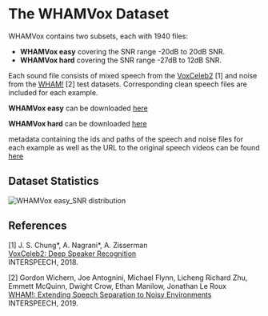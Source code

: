 # The WHAMVox Dataset

WHAMVox contains two subsets, each with 1940 files:  
- **WHAMVox easy** covering the SNR range -20dB to 20dB SNR.  
- **WHAMVox hard** covering the SNR range -27dB to 12dB SNR.  

Each sound file consists of mixed speech from the [VoxCeleb2](https://www.robots.ox.ac.uk/~vgg/data/voxceleb/vox2.html) \[1] 
and noise from the [WHAM!](https://wham.whisper.ai/) \[2] test datasets. 
Corresponding clean speech files are included for each example.

**WHAMVox easy** can be downloaded [here](https://github.com/yossing-audatic/noisy_speech_test_sets/blob/main/WHAMVox/WHAMVox_easy.zip)

**WHAMVox hard** can be downloaded [here](https://github.com/yossing-audatic/noisy_speech_test_sets/blob/main/WHAMVox/WHAMVox_hard.zip)

metadata containing the ids and paths of the speech and noise files for each example as well as the URL to the original speech videos can be found [here](https://github.com/yossing-audatic/noisy_speech_test_sets/blob/main/WHAMVox/WHAMVox_test.csv)

## Dataset Statistics

![WHAMVox easy_SNR distribution](/assets/images/easy_snr_distribution.png)

## References

\[1]  J. S. Chung*, A. Nagrani*, A. Zisserman  
[VoxCeleb2: Deep Speaker Recognition](https://www.robots.ox.ac.uk/~vgg/publications/2018/Chung18a/chung18a.pdf)  
INTERSPEECH, 2018.  

\[2] Gordon Wichern, Joe Antognini, Michael Flynn, Licheng Richard Zhu, Emmett McQuinn, Dwight Crow, Ethan Manilow, Jonathan Le Roux  
[WHAM!: Extending Speech Separation to Noisy Environments](https://arxiv.org/pdf/1907.01160.pdf)  
INTERSPEECH, 2019.
